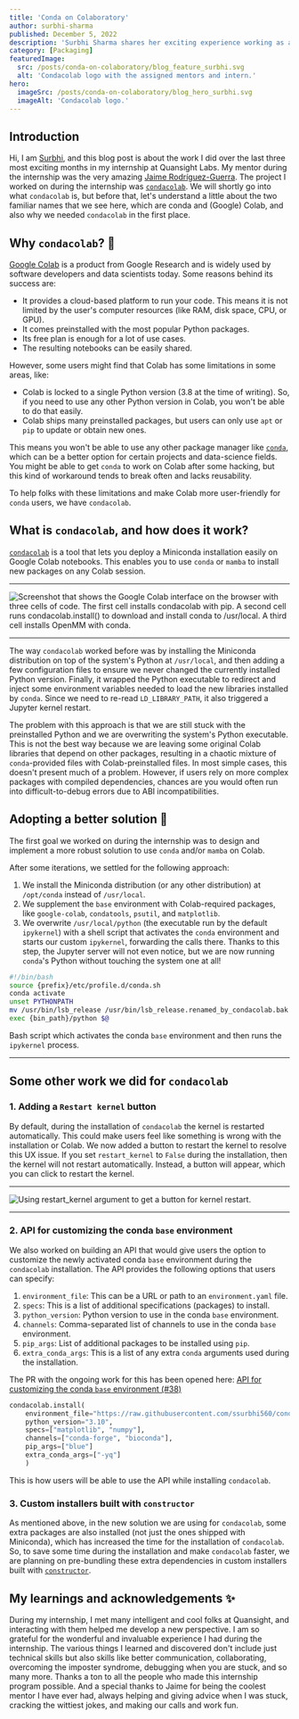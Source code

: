 ```yaml
---
title: 'Conda on Colaboratory'
author: surbhi-sharma
published: December 5, 2022
description: 'Surbhi Sharma shares her exciting experience working as an intern at Quansight Labs and contributing to condacolab, a tool that lets you deploy a Miniconda installation easily on Google Colab notebooks. This enables you to use conda or mamba to install new packages on any Colab session.'
category: [Packaging]
featuredImage:
  src: /posts/conda-on-colaboratory/blog_feature_surbhi.svg
  alt: 'Condacolab logo with the assigned mentors and intern.'
hero:
  imageSrc: /posts/conda-on-colaboratory/blog_hero_surbhi.svg
  imageAlt: 'Condacolab logo.'
---
```


## Introduction

Hi, I am [Surbhi](https://github.com/ssurbhi560), and this blog post is about the work I did over the last three most exciting months in my internship at Quansight Labs. My mentor during the internship was the very amazing [Jaime Rodríguez-Guerra](https://github.com/jaimergp). The project I worked on during the internship was [`condacolab`](https://github.com/conda-incubator/condacolab). We will shortly go into what `condacolab` is, but before that, let's understand a little about the two familiar names that we see here, which are conda and (Google) Colab, and also why we needed `condacolab` in the first place.

## Why `condacolab`? 🐍

[Google Colab](https://colab.research.google.com/) is a product from Google Research and is widely used by software developers and data scientists today. Some reasons behind its success are:

- It provides a cloud-based platform to run your code. This means it is not limited by the user's computer resources (like RAM, disk space, CPU, or GPU).
- It comes preinstalled with the most popular Python packages.
- Its free plan is enough for a lot of use cases.
- The resulting notebooks can be easily shared.

However, some users might find that Colab has some limitations in some areas, like:

- Colab is locked to a single Python version (3.8 at the time of writing). So, if you need to use any other Python version in Colab, you won't be able to do that easily.
- Colab ships many preinstalled packages, but users can only use `apt` or `pip` to update or obtain new ones.

This means you won't be able to use any other package manager like [`conda`](https://docs.conda.io/projects/conda/en/latest/), which can be a better option for certain projects and data-science fields. You might be able to get `conda` to work on Colab after some hacking, but this kind of workaround tends to break often and lacks reusability.

To help folks with these limitations and make Colab more user-friendly for `conda` users, we have `condacolab`.

## What is `condacolab`, and how does it work?

[`condacolab`](https://github.com/conda-incubator/condacolab) is a tool that lets you deploy a Miniconda installation easily on Google Colab notebooks. This enables you to use `conda` or `mamba` to install new packages on any Colab session.

---

![Screenshot that shows the Google Colab interface on the browser with three cells of code. The first cell installs condacolab with pip. A second cell runs condacolab.install() to download and install conda to /usr/local. A third cell installs OpenMM with conda.](/posts/conda-on-colaboratory/previous_condacolab_installation.png)

---

The way `condacolab` worked before was by installing the Miniconda distribution on top of the system's Python at `/usr/local`, and then adding a few configuration files to ensure we never changed the currently installed Python version. Finally, it wrapped the Python executable to redirect and inject some environment variables needed to load the new libraries installed by `conda`. Since we need to re-read `LD_LIBRARY_PATH`, it also triggered a Jupyter kernel restart.

The problem with this approach is that we are still stuck with the preinstalled Python and we are overwriting the system's Python executable. This is not the best way because we are leaving some original Colab libraries that depend on other packages, resulting in a chaotic mixture of `conda`-provided files with Colab-preinstalled files. In most simple cases, this doesn't present much of a problem. However, if users rely on more complex packages with compiled dependencies, chances are you would often run into difficult-to-debug errors due to ABI incompatibilities.

## Adopting a better solution 🥳

The first goal we worked on during the internship was to design and implement a more robust solution to use `conda` and/or `mamba` on Colab.

After some iterations, we settled for the following approach:

1. We install the Miniconda distribution (or any other distribution) at `/opt/conda` instead of `/usr/local`.
2. We supplement the `base` environment with Colab-required packages, like `google-colab`, `condatools`, `psutil`, and `matplotlib`.
3. We overwrite `/usr/local/python` (the executable run by the default `ipykernel`) with a shell script that activates the `conda` environment and starts our custom `ipykernel`, forwarding the calls there. Thanks to this step, the Jupyter server will not even notice, but we are now running `conda`'s Python without touching the system one at all!

```bash
#!/bin/bash
source {prefix}/etc/profile.d/conda.sh
conda activate
unset PYTHONPATH
mv /usr/bin/lsb_release /usr/bin/lsb_release.renamed_by_condacolab.bak
exec {bin_path}/python $@
```

Bash script which activates the conda `base` environment and then runs the `ipykernel` process.

---

## Some other work we did for `condacolab`

### 1. Adding a `Restart kernel` button

By default, during the installation of `condacolab` the kernel is restarted automatically. This could make users feel like something is wrong with the installation or Colab. We now added a button to restart the kernel to resolve this UX issue. If you set `restart_kernel` to `False` during the installation, then the kernel will not restart automatically. Instead, a button will appear, which you can click to restart the kernel.

---

![Using `restart_kernel` argument to get a button for kernel restart.](/posts/conda-on-colaboratory/restart_kernel_demo.png)

---

### 2. API for customizing the conda `base` environment

We also worked on building an API that would give users the option to customize the newly activated conda `base` environment during the `condacolab` installation. The API provides the following options that users can specify:

1. `environment_file`: This can be a URL or path to an `environment.yaml` file.
2. `specs`: This is a list of additional specifications (packages) to install.
3. `python_version`: Python version to use in the conda `base` environment.
4. `channels`: Comma-separated list of channels to use in the conda `base` environment.
5. `pip_args`: List of additional packages to be installed using `pip`.
6. `extra_conda_args`: This is a list of any extra `conda` arguments used during the installation.

The PR with the ongoing work for this has been opened here: [API for customizing the conda `base` environment (#38)](https://github.com/conda-incubator/condacolab/pull/38)

```python
condacolab.install(
    environment_file="https://raw.githubusercontent.com/ssurbhi560/condacolab/07b92d827/environment.yaml",
    python_version="3.10",
    specs=["matplotlib", "numpy"],
    channels=["conda-forge", "bioconda"],
    pip_args=["blue"]
    extra_conda_args=["-yq"]
    )
```

This is how users will be able to use the API while installing `condacolab`.

### 3. Custom installers built with `constructor`

As mentioned above, in the new solution we are using for `condacolab`, some extra packages are also installed (not just the ones shipped with Miniconda), which has increased the time for the installation of `condacolab`. So, to save some time during the installation and make `condacolab` faster, we are planning on pre-bundling these extra dependencies in custom installers built with [`constructor`](https://github.com/conda/constructor).

## My learnings and acknowledgements ✨

During my internship, I met many intelligent and cool folks at Quansight, and interacting with them helped me develop a new perspective. I am so grateful for the wonderful and invaluable experience I had during the internship. The various things I learned and discovered don't include just technical skills but also skills like better communication, collaborating, overcoming the imposter syndrome, debugging when you are stuck, and so many more. Thanks a ton to all the people who made this internship program possible. And a special thanks to Jaime for being the coolest mentor I have ever had, always helping and giving advice when I was stuck, cracking the wittiest jokes, and making our calls and work fun.
